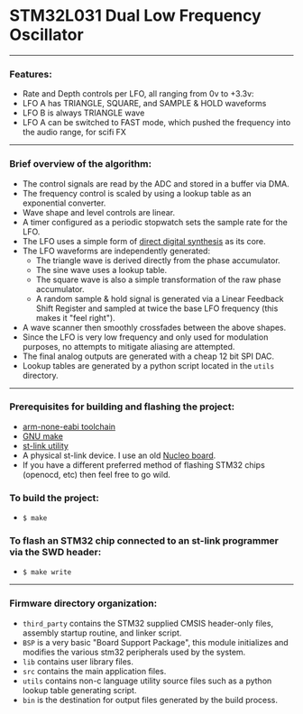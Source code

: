 # STM32L031 Dual Low Frequency Oscillator

---

### Features:

- Rate and Depth controls per LFO, all ranging from 0v to +3.3v:
- LFO A has TRIANGLE, SQUARE, and SAMPLE & HOLD waveforms
- LFO B is always TRIANGLE wave
- LFO A can be switched to FAST mode, which pushed the frequency into the audio range, for scifi FX

---

### Brief overview of the algorithm:
- The control signals are read by the ADC and stored in a buffer via DMA.
- The frequency control is scaled by using a lookup table as an exponential converter.
- Wave shape and level controls are linear.
- A timer configured as a periodic stopwatch sets the sample rate for the LFO.
- The LFO uses a simple form of [direct digital synthesis](https://www.digikey.com/en/articles/the-basics-of-direct-digital-synthesizers-ddss) as its core.
- The LFO waveforms are independently generated:
    - The triangle wave is derived directly from the phase accumulator.
    - The sine wave uses a lookup table.
    - The square wave is also a simple transformation of the raw phase accumulator.
    - A random sample & hold signal is generated via a Linear Feedback Shift Register and sampled at twice the base LFO frequency (this makes it "feel right").
- A wave scanner then smoothly crossfades between the above shapes.
- Since the LFO is very low frequency and only used for modulation purposes, no attempts to mitigate aliasing are attempted.
- The final analog outputs are generated with a cheap 12 bit SPI DAC.
- Lookup tables are generated by a python script located in the `utils` directory.

---

### Prerequisites for building and flashing the project:
- [arm-none-eabi toolchain](https://developer.arm.com/tools-and-software/open-source-software/developer-tools/gnu-toolchain/gnu-rm/downloads)
- [GNU make](https://www.gnu.org/software/make/)
- [st-link utility](https://www.st.com/en/development-tools/stsw-link004.html)
- A physical st-link device. I use an old [Nucleo board](https://www.st.com/en/evaluation-tools/stm32-nucleo-boards.html).
- If you have a different preferred method of flashing STM32 chips (openocd, etc) then feel free to go wild.

### To build the project:
- `$ make`

### To flash an STM32 chip connected to an st-link programmer via the SWD header:
- `$ make write`

---

### Firmware directory organization:
- `third_party` contains the STM32 supplied CMSIS header-only files, assembly startup routine, and linker script.
- `BSP` is a very basic "Board Support Package", this module initializes and modifies the various stm32 peripherals used by the system.
- `lib` contains user library files.
- `src` contains the main application files.
- `utils` contains non-c language utility source files such as a python lookup table generating script.
- `bin` is the destination for output files generated by the build process.
